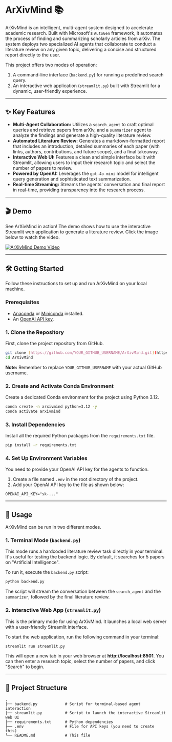 # ArXivMind 📚

ArXivMind is an intelligent, multi-agent system designed to accelerate academic research. Built with Microsoft's `AutoGen` framework, it automates the process of finding and summarizing scholarly articles from arXiv. The system deploys two specialized AI agents that collaborate to conduct a literature review on any given topic, delivering a concise and structured report directly to the user.

This project offers two modes of operation:
1.  A command-line interface (`backend.py`) for running a predefined search query.
2.  An interactive web application (`streamlit.py`) built with Streamlit for a dynamic, user-friendly experience.

---
## ✨ Key Features

* **Multi-Agent Collaboration:** Utilizes a `search_agent` to craft optimal queries and retrieve papers from arXiv, and a `summarizer` agent to analyze the findings and generate a high-quality literature review.
* **Automated Literature Review:** Generates a markdown-formatted report that includes an introduction, detailed summaries of each paper (with links, authors, contributions, and future scope), and a final takeaway.
* **Interactive Web UI:** Features a clean and simple interface built with Streamlit, allowing users to input their research topic and select the number of papers to review.
* **Powered by OpenAI:** Leverages the `gpt-4o-mini` model for intelligent query generation and sophisticated text summarization.
* **Real-time Streaming:** Streams the agents' conversation and final report in real-time, providing transparency into the research process.

---
## 🎬 Demo

See ArXivMind in action! The demo shows how to use the interactive Streamlit web application to generate a literature review. Click the image below to watch the video.

[![ArXivMind Demo Video](https://drive.google.com/uc?export=view&id=1KwoFdNzR1Btu4lctAwfc98njUsfmLFXU)](https://drive.google.com/file/d/1a-jUNUAIJKwArkmMzJ3POGL7or_IFElM/view?usp=sharing)

---
## 🛠️ Getting Started

Follow these instructions to set up and run ArXivMind on your local machine.

### Prerequisites

* [Anaconda](https://www.anaconda.com/products/distribution) or [Miniconda](https://docs.conda.io/en/latest/miniconda.html) installed.
* An [OpenAI API key](https://platform.openai.com/api-keys).

### 1. Clone the Repository

First, clone the project repository from GitHub.

```bash
git clone [https://github.com/YOUR_GITHUB_USERNAME/ArXivMind.git](https://github.com/YOUR_GITHUB_USERNAME/ArXivMind.git)
cd ArXivMind
```
**Note:** Remember to replace `YOUR_GITHUB_USERNAME` with your actual GitHub username.

### 2. Create and Activate Conda Environment

Create a dedicated Conda environment for the project using Python 3.12.

```bash
conda create -n arxivmind python=3.12 -y
conda activate arxivmind
```

### 3. Install Dependencies

Install all the required Python packages from the `requirements.txt` file.

```bash
pip install -r requirements.txt
```

### 4. Set Up Environment Variables

You need to provide your OpenAI API key for the agents to function.

1.  Create a file named `.env` in the root directory of the project.
2.  Add your OpenAI API key to the file as shown below:

```env
OPENAI_API_KEY="sk-..."
```

---
## 🚀 Usage

ArXivMind can be run in two different modes.

### 1. Terminal Mode (`backend.py`)

This mode runs a hardcoded literature review task directly in your terminal. It's useful for testing the backend logic. By default, it searches for 5 papers on "Artificial Intelligence".

To run it, execute the `backend.py` script:

```bash
python backend.py
```

The script will stream the conversation between the `search_agent` and the `summarizer`, followed by the final literature review.

### 2. Interactive Web App (`streamlit.py`)

This is the primary mode for using ArXivMind. It launches a local web server with a user-friendly Streamlit interface.

To start the web application, run the following command in your terminal:

```bash
streamlit run streamlit.py
```

This will open a new tab in your web browser at **http://localhost:8501**. You can then enter a research topic, select the number of papers, and click "Search" to begin.

---
## 📂 Project Structure

```
.
├── backend.py            # Script for terminal-based agent interaction
├── streamlit.py          # Script to launch the interactive Streamlit web UI
├── requirements.txt      # Python dependencies
├── .env                  # File for API keys (you need to create this)
└── README.md             # This file
